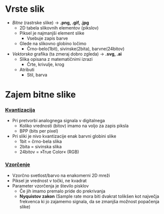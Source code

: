 # Vrste slik
- *Bitne* (rastrske slike) -> **.png, .gif, .jpg**
	-  2D tabela slikovnih elementov (pikslov)
	- Piksel je najmanjši element slike
		- Vsebuje zapis barve
	- Glede na slikovno globino ločimo
		- Črno-belo(1bit), sivinske(2bita), barvne(24bitov)
- *Vektorska* grafika (ta zmeraj dobro zgleda) -> **.svg, .ai**
	- Slika opisana z matematičnimi izrazi
		- Črte, krivulje, krog
	- Atributi
		- Stil, barva
# Zajem bitne slike
### <u>Kvantizacija</u>
- Pri pretvorbi analognega signala v digitalnega
	- Koliko vrednosti (bitov) imamo na voljo za zapis piksla
	- BPP (bits per pixel)
- Pri sliki je nivo kvantizacije enak barvni globini slike
	- 1bit = črno-bela slika
	- 2bita = sivinska slika
	- 24bitov = »True Color« (RGB)
### <u>Vzorčenje</u>
- Vzorčno svetlost/barvo na enakomerni 2D mreži
- Piksel je vrednost v točki, ne kvadrat
- Parameter vzorčenja je število pisklov
	- Če jih imamo premalo pride do prekrivanja
	- **Nyquistov zakon** (Sample rate mora biti dvakrat tolikšen kot največja frekvenca ki jo zajamemo signala, da se zmanjša možnost popačenja slike)